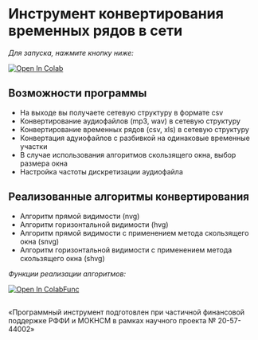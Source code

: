 # Инструмент конвертирования временных рядов в сети

*Для запуска, нажмите кнопку ниже:*
 
 [![Open In Colab](https://colab.research.google.com/assets/colab-badge.svg)](https://colab.research.google.com/github/danielka777/time-series-in-complex-network/blob/main/Run.ipynb)

## Возможности программы
* На выходе вы получаете сетевую структуру в формате csv
* Конвертирование аудиофайлов (mp3, wav) в сетевую структуру
* Конвертирование временных рядов (csv, xls) в сетевую структуру
* Конвертация адуиофайлов с разбивкой на одинаковые временные участки
* В случае использования алгоритмов скользящего окна, выбор размера окна
* Настройка частоты дискретизации аудиофайла

## Реализованные алгоритмы конвертирования
* Алгоритм прямой видимости (nvg)
* Алгоритм горизонтальной видимости (hvg)
* Алгоритм прямой видимости с применением метода скользящего окна (snvg)
* Алгоритм горизонтальной видимости с применением метода скользящего окна (shvg)

*Функции реализации алгоритмов:* 

[![Open In ColabFunc](https://colab.research.google.com/assets/colab-badge.svg)](https://colab.research.google.com/github/danielka777/time-series-in-complex-network/blob/main/Functions.ipynb)

##
«Программный инструмент подготовлен при частичной финансовой поддержке РФФИ и МОКНСМ в рамках научного проекта №  20-57-44002»

